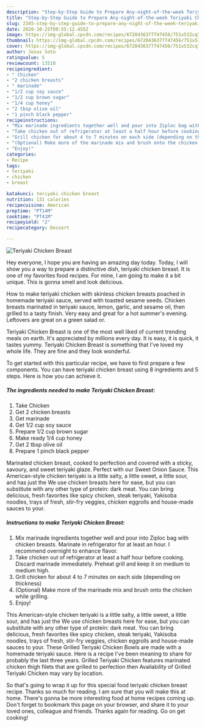 ```yaml
---
description: "Step-by-Step Guide to Prepare Any-night-of-the-week Teriyaki Chicken Breast"
title: "Step-by-Step Guide to Prepare Any-night-of-the-week Teriyaki Chicken Breast"
slug: 2345-step-by-step-guide-to-prepare-any-night-of-the-week-teriyaki-chicken-breast
date: 2020-10-25T09:55:12.455Z
image: https://img-global.cpcdn.com/recipes/6720436377747456/751x532cq70/teriyaki-chicken-breast-recipe-main-photo.jpg
thumbnail: https://img-global.cpcdn.com/recipes/6720436377747456/751x532cq70/teriyaki-chicken-breast-recipe-main-photo.jpg
cover: https://img-global.cpcdn.com/recipes/6720436377747456/751x532cq70/teriyaki-chicken-breast-recipe-main-photo.jpg
author: Jesus Soto
ratingvalue: 5
reviewcount: 13510
recipeingredient:
- " Chicken"
- "2 chicken breasts"
- " marinade"
- "1/2 cup soy sauce"
- "1/2 cup brown sugar"
- "1/4 cup honey"
- "2 tbsp olive oil"
- "1 pinch black pepper"
recipeinstructions:
- "Mix marinade ingredients together well and pour into Ziploc bag with chicken breasts. Marinate in refrigerator for at least an hour. I recommend overnight to enhance flavor."
- "Take chicken out of refrigerator at least a half hour before cooking. Discard marinade immediately. Preheat grill and keep it on medium to medium high."
- "Grill chicken for about 4 to 7 minutes on each side (depending on thickness)"
- "(Optional) Make more of the marinade mix and brush onto the chicken while grilling."
- "Enjoy!"
categories:
- Recipe
tags:
- teriyaki
- chicken
- breast

katakunci: teriyaki chicken breast 
nutrition: 131 calories
recipecuisine: American
preptime: "PT14M"
cooktime: "PT41M"
recipeyield: "2"
recipecategory: Dessert

---
```



![Teriyaki Chicken Breast](https://img-global.cpcdn.com/recipes/6720436377747456/751x532cq70/teriyaki-chicken-breast-recipe-main-photo.jpg)

Hey everyone, I hope you are having an amazing day today. Today, I will show you a way to prepare a distinctive dish, teriyaki chicken breast. It is one of my favorites food recipes. For mine, I am going to make it a bit unique. This is gonna smell and look delicious.

How to make teriyaki chicken with skinless chicken breasts poached in homemade teriyaki sauce, served with toasted sesame seeds. Chicken breasts marinated in teriyaki sauce, lemon, garlic, and sesame oil, then grilled to a tasty finish. Very easy and great for a hot summer&#39;s evening. Leftovers are great on a green salad or.

Teriyaki Chicken Breast is one of the most well liked of current trending meals on earth. It's appreciated by millions every day. It is easy, it is quick, it tastes yummy. Teriyaki Chicken Breast is something that I've loved my whole life. They are fine and they look wonderful.


To get started with this particular recipe, we have to first prepare a few components. You can have teriyaki chicken breast using 8 ingredients and 5 steps. Here is how you can achieve it.

<!--inarticleads1-->

##### The ingredients needed to make Teriyaki Chicken Breast:

1. Take  Chicken
1. Get 2 chicken breasts
1. Get  marinade
1. Get 1/2 cup soy sauce
1. Prepare 1/2 cup brown sugar
1. Make ready 1/4 cup honey
1. Get 2 tbsp olive oil
1. Prepare 1 pinch black pepper


Marinated chicken breast, cooked to perfection and covered with a sticky, savoury, and sweet teriyaki glaze. Perfect with our Sweet Onion Sauce. This American-style chicken teriyaki is a little salty, a little sweet, a little sour, and has just the We use chicken breasts here for ease, but you can substitute with any other type of protein: dark meat. You can bring delicious, fresh favorites like spicy chicken, steak teriyaki, Yakisoba noodles, trays of fresh, stir-fry veggies, chicken eggrolls and house-made sauces to your. 

<!--inarticleads2-->

##### Instructions to make Teriyaki Chicken Breast:

1. Mix marinade ingredients together well and pour into Ziploc bag with chicken breasts. Marinate in refrigerator for at least an hour. I recommend overnight to enhance flavor.
1. Take chicken out of refrigerator at least a half hour before cooking. Discard marinade immediately. Preheat grill and keep it on medium to medium high.
1. Grill chicken for about 4 to 7 minutes on each side (depending on thickness)
1. (Optional) Make more of the marinade mix and brush onto the chicken while grilling.
1. Enjoy!


This American-style chicken teriyaki is a little salty, a little sweet, a little sour, and has just the We use chicken breasts here for ease, but you can substitute with any other type of protein: dark meat. You can bring delicious, fresh favorites like spicy chicken, steak teriyaki, Yakisoba noodles, trays of fresh, stir-fry veggies, chicken eggrolls and house-made sauces to your. These Grilled Teriyaki Chicken Bowls are made with a homemade teriyaki sauce. Here is a recipe I&#39;ve been meaning to share for probably the last three years. Grilled Teriyaki Chicken features marinated chicken thigh filets that are grilled to perfection then Availability of Grilled Teriyaki Chicken may vary by location. 

So that's going to wrap it up for this special food teriyaki chicken breast recipe. Thanks so much for reading. I am sure that you will make this at home. There's gonna be more interesting food at home recipes coming up. Don't forget to bookmark this page on your browser, and share it to your loved ones, colleague and friends. Thanks again for reading. Go on get cooking!
